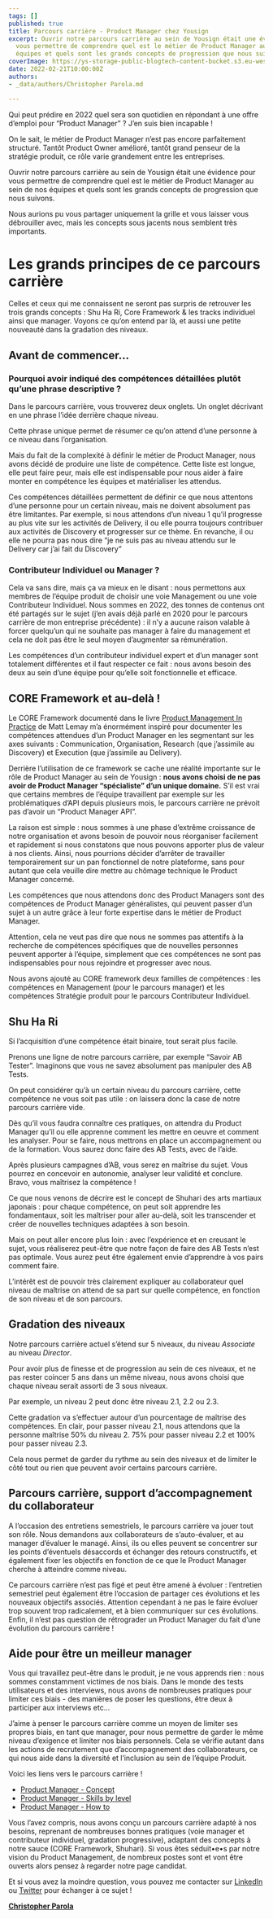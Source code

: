 ```yaml
---
tags: []
published: true
title: Parcours carrière - Product Manager chez Yousign
excerpt: Ouvrir notre parcours carrière au sein de Yousign était une évidence pour
  vous permettre de comprendre quel est le métier de Product Manager au sein de nos
  équipes et quels sont les grands concepts de progression que nous suivons.
coverImage: https://ys-storage-public-blogtech-content-bucket.s3.eu-west-3.amazonaws.com/16-Career-path-Engineering-Product@2x.png
date: 2022-02-21T10:00:00Z
authors:
- _data/authors/Christopher Parola.md

---
```

Qui peut prédire en 2022 quel sera son quotidien en répondant à une offre d’emploi pour “Product Manager” ? J’en suis bien incapable !

On le sait, le métier de Product Manager n’est pas encore parfaitement structuré. Tantôt Product Owner amélioré, tantôt grand penseur de la stratégie produit, ce rôle varie grandement entre les entreprises.

Ouvrir notre parcours carrière au sein de Yousign était une évidence pour vous permettre de comprendre quel est le métier de Product Manager au sein de nos équipes et quels sont les grands concepts de progression que nous suivons.

Nous aurions pu vous partager uniquement la grille et vous laisser vous débrouiller avec, mais les concepts sous jacents nous semblent très importants.

# Les grands principes de ce parcours carrière

Celles et ceux qui me connaissent ne seront pas surpris de retrouver les trois grands concepts : Shu Ha Ri, Core Framework & les tracks individuel ainsi que manager. Voyons ce qu’on entend par là, et aussi une petite nouveauté dans la gradation des niveaux.

## Avant de commencer...

### **Pourquoi avoir indiqué des compétences détaillées plutôt qu’une phrase descriptive ?**

Dans le parcours carrière, vous trouverez deux onglets. Un onglet décrivant en une phrase l’idée derrière chaque niveau.

Cette phrase unique permet de résumer ce qu’on attend d’une personne à ce niveau dans l’organisation.

Mais du fait de la complexité à définir le métier de Product Manager, nous avons décidé de produire une liste de compétence. Cette liste est longue, elle peut faire peur, mais elle est indispensable pour nous aider à faire monter en compétence les équipes et matérialiser les attendus.

Ces compétences détaillées permettent de définir ce que nous attentons d’une personne pour un certain niveau, mais ne doivent absolument pas être limitantes. Par exemple, si nous attendons d’un niveau 1 qu’il progresse au plus vite sur les activités de Delivery, il ou elle pourra toujours contribuer aux activités de Discovery et progresser sur ce thème. En revanche, il ou elle ne pourra pas nous dire “je ne suis pas au niveau attendu sur le Delivery car j’ai fait du Discovery”

### **Contributeur Individuel ou Manager ?**

Cela va sans dire, mais ça va mieux en le disant : nous permettons aux membres de l’équipe produit de choisir une voie Management ou une voie Contributeur Individuel. Nous sommes en 2022, des tonnes de contenus ont été partagés sur le sujet (j’en avais déjà parlé en 2020 pour le parcours carrière de mon entreprise précédente) : il n’y a aucune raison valable à forcer quelqu’un qui ne souhaite pas manager à faire du management et cela ne doit pas être le seul moyen d’augmenter sa rémunération.

Les compétences d’un contributeur individuel expert et d’un manager sont totalement différentes et il faut respecter ce fait : nous avons besoin des deux au sein d’une équipe pour qu’elle soit fonctionnelle et efficace.

## CORE Framework et au-delà !

Le CORE Framework documenté dans le livre [Product Management In Practice](https://livre.fnac.com/mp35618387/Product-Management-In-Practice?esl-k=sem-google%7cng%7cc504437537169%7cm%7ckpla381597768694%7cp%7ct%7cdc%7ca120693145164%7cg12499685677&gclid=Cj0KCQiAmKiQBhClARIsAKtSj-mS5RBmq7bE4o134tOBJtAD19pTQqmKZdY48_x5crYKSNDqVBnIhzMaAvTnEALw_wcB&gclsrc=aw.ds&oref=1bdb0870-bc04-22b3-740d-6181e5c1530c&Origin=CMP_GOOGLE_MP_LIV) de Matt Lemay m’a énormément inspiré pour documenter les compétences attendues d’un Product Manager en les segmentant sur les axes suivants : Communication, Organisation, Research (que j’assimile au Discovery) et Execution (que j’assimile au Delivery).

Derrière l’utilisation de ce framework se cache une réalité importante sur le rôle de Product Manager au sein de Yousign : **nous avons choisi de ne pas avoir de Product Manager “spécialiste” d’un unique domaine.** S’il est vrai que certains membres de l’équipe travaillent par exemple sur les problématiques d’API depuis plusieurs mois, le parcours carrière ne prévoit pas d’avoir un “Product Manager API”.

La raison est simple : nous sommes à une phase d’extrême croissance de notre organisation et avons besoin de pouvoir nous réorganiser facilement et rapidement si nous constatons que nous pouvons apporter plus de valeur à nos clients. Ainsi, nous pourrions décider d’arrêter de travailler temporairement sur un pan fonctionnel de notre plateforme, sans pour autant que cela veuille dire mettre au chômage technique le Product Manager concerné.

Les compétences que nous attendons donc des Product Managers sont des compétences de Product Manager généralistes, qui peuvent passer d’un sujet à un autre grâce à leur forte expertise dans le métier de Product Manager.

Attention, cela ne veut pas dire que nous ne sommes pas attentifs à la recherche de compétences spécifiques que de nouvelles personnes peuvent apporter à l’équipe, simplement que ces compétences ne sont pas indispensables pour nous rejoindre et progresser avec nous.

Nous avons ajouté au CORE framework deux familles de compétences : les compétences en Management (pour le parcours manager) et les compétences Stratégie produit pour le parcours Contributeur Individuel.

## Shu Ha Ri

Si l’acquisition d’une compétence était binaire, tout serait plus facile.

Prenons une ligne de notre parcours carrière, par exemple “Savoir AB Tester”. Imaginons que vous ne savez absolument pas manipuler des AB Tests.

On peut considérer qu’à un certain niveau du parcours carrière, cette compétence ne vous soit pas utile : on laissera donc la case de notre parcours carrière vide.

Dès qu’il vous faudra connaître ces pratiques, on attendra du Product Manager qu’il ou elle apprenne comment les mettre en oeuvre et comment les analyser. Pour se faire, nous mettrons en place un accompagnement ou de la formation. Vous saurez donc faire des AB Tests, avec de l’aide.

Après plusieurs campagnes d’AB, vous serez en maîtrise du sujet. Vous pourrez en concevoir en autonomie, analyser leur validité et conclure. Bravo, vous maîtrisez la compétence !

Ce que nous venons de décrire est le concept de Shuhari des arts martiaux japonais : pour chaque compétence, on peut soit apprendre les fondamentaux, soit les maîtriser pour aller au-delà, soit les transcender et créer de nouvelles techniques adaptées à son besoin.

Mais on peut aller encore plus loin : avec l’expérience et en creusant le sujet, vous réaliserez peut-être que notre façon de faire des AB Tests n’est pas optimale. Vous aurez peut être également envie d’apprendre à vos pairs comment faire.

L’intérêt est de pouvoir très clairement expliquer au collaborateur quel niveau de maîtrise on attend de sa part sur quelle compétence, en fonction de son niveau et de son parcours.

## Gradation des niveaux

Notre parcours carrière actuel s’étend sur 5 niveaux, du niveau _Associate_ au niveau _Director_.

Pour avoir plus de finesse et de progression au sein de ces niveaux, et ne pas rester coincer 5 ans dans un même niveau, nous avons choisi que chaque niveau serait assorti de 3 sous niveaux.

Par exemple, un niveau 2 peut donc être niveau 2.1, 2.2 ou 2.3.

Cette gradation va s’effectuer autour d’un pourcentage de maîtrise des compétences. En clair, pour passer niveau 2.1, nous attendons que la personne maîtrise 50% du niveau 2. 75% pour passer niveau 2.2 et 100% pour passer niveau 2.3.

Cela nous permet de garder du rythme au sein des niveaux et de limiter le côté tout ou rien que peuvent avoir certains parcours carrière.

## Parcours carrière, support d’accompagnement du collaborateur

A l’occasion des entretiens semestriels, le parcours carrière va jouer tout son rôle. Nous demandons aux collaborateurs de s’auto-évaluer, et au manager d’évaluer le managé. Ainsi, ils ou elles peuvent se concentrer sur les points d’éventuels désaccords et échanger des retours constructifs, et également fixer les objectifs en fonction de ce que le Product Manager cherche à atteindre comme niveau.

Ce parcours carrière n’est pas figé et peut être amené à évoluer : l’entretien semestriel peut également être l’occasion de partager ces évolutions et les nouveaux objectifs associés. Attention cependant à ne pas le faire évoluer trop souvent trop radicalement, et à bien communiquer sur ces évolutions. Enfin, il n’est pas question de rétrograder un Product Manager du fait d’une évolution du parcours carrière !

## Aide pour être un meilleur manager

Vous qui travaillez peut-être dans le produit, je ne vous apprends rien : nous sommes constamment victimes de nos biais. Dans le monde des tests utilisateurs et des interviews, nous avons de nombreuses pratiques pour limiter ces biais - des manières de poser les questions, être deux à participer aux interviews etc...

J’aime à penser le parcours carrière comme un moyen de limiter ses propres biais, en tant que manager, pour nous permettre de garder le même niveau d’exigence et limiter nos biais personnels. Cela se vérifie autant dans les actions de recrutement que d’accompagnement des collaborateurs, ce qui nous aide dans la diversité et l’inclusion au sein de l’équipe Produit.

Voici les liens vers le parcours carrière !

* [Product Manager - Concept](https://ys-storage-public-blogtech-content-bucket.s3.eu-west-3.amazonaws.com/CareerPathProductManager-Concept.pdf "CareerPathProductManager-Concept.pdf")
* [Product Manager - Skills by level](https://ys-storage-public-blogtech-content-bucket.s3.eu-west-3.amazonaws.com/CareerPathProductManager-Skillsbylevel.pdf "CareerPathProductManager-Skillsbylevel.pdf")
* [Product Manager - How to](https://ys-storage-public-blogtech-content-bucket.s3.eu-west-3.amazonaws.com/CareerPathProductManager-Howto.pdf "CareerPathProductManager-Howto.pdf")

Vous l’avez compris, nous avons conçu un parcours carrière adapté à nos besoins, reprenant de nombreuses bonnes pratiques (voie manager et contributeur individuel, gradation progressive), adaptant des concepts à notre sauce (CORE Framework, Shuhari). Si vous êtes séduit•e•s par notre vision du Product Management, de nombreux postes sont et vont être ouverts alors pensez à regarder notre page candidat.

Et si vous avez la moindre question, vous pouvez me contacter sur [LinkedIn](https://www.linkedin.com/in/christopherparola/) ou [Twitter](https://twitter.com/chrisparola) pour échanger à ce sujet !

[**Christopher Parola**](https://www.linkedin.com/in/christopherparola/)